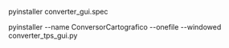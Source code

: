 pyinstaller converter_gui.spec

pyinstaller --name ConversorCartografico --onefile --windowed converter_tps_gui.py
